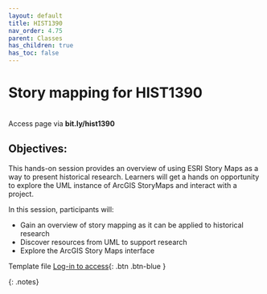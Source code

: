 ```yaml
---
layout: default
title: HIST1390
nav_order: 4.75
parent: Classes
has_children: true
has_toc: false
---
```

# Story mapping for HIST1390  

<br> Access page via **bit.ly/hist1390**  

## Objectives:

This hands-on session provides an overview of using ESRI Story Maps as a way to present historical research. Learners will get a hands on opportunity to explore the UML instance of ArcGIS StoryMaps and interact with a project.  

In this session, participants will:  
- Gain an overview of story mapping as it can be applied to historical research  
- Discover resources from UML to support research   
- Explore the ArcGIS Story Maps interface  

Template file [Log-in to access](https://storymaps.arcgis.com/templates/34d910cee3b54bd087c78449fb590311){: .btn .btn-blue }  

{: .notes}  